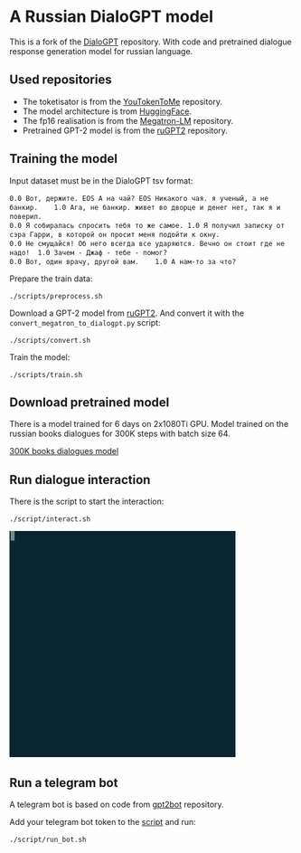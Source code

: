 # A Russian DialoGPT model

This is a fork of the [DialoGPT](https://github.com/microsoft/DialoGPT) repository. With code and pretrained dialogue response generation model for russian language. 

## Used repositories

* The toketisator is from the [YouTokenToMe](https://github.com/VKCOM/YouTokenToMe) repository.
* The model architecture is trom [HuggingFace](https://github.com/huggingface/transformers).
* The fp16 realisation is from the [Megatron-LM](https://github.com/NVIDIA/Megatron-LM) repository.
* Pretrained GPT-2 model is from the [ruGPT2](https://github.com/vlarine/ruGPT2) repository.

## Training the model

Input dataset must be in the DialoGPT tsv format:

```
0.0 Вот, держите. EOS А на чай? EOS Никакого чая. я ученый, а не банкир.	1.0 Ага, не банкир. живет во дворце и денег нет, так я и поверил.
0.0 Я собиралась спросить тебя то же самое.	1.0 Я получил записку от сэра Гарри, в которой он просит меня подойти к окну.
0.0 Не смущайся! Об него всегда все ударяются. Вечно он стоит где не надо!	1.0 Зачем - Джаф - тебе - помог?
0.0 Вот, один врачу, другой вам.	1.0 А нам-то за что?
```

Prepare the train data:

```
./scripts/preprocess.sh
```

Download a GPT-2 model from [ruGPT2](https://github.com/vlarine/ruGPT2). And convert it with the `convert_megatron_to_dialogpt.py` script:

```
./scripts/convert.sh
```

Train the model:

```
./scripts/train.sh
```

## Download pretrained model

There is a model trained for 6 days on 2x1080Ti GPU. Model trained on the russian books dialogues for 300K steps with batch size 64.

[300K books dialogues model](https://drive.google.com/open?id=1I9ZenlFfkrFcauJAOdcIFxFzpT5k6Kpp)

## Run dialogue interaction

There is the script to start the interaction:

```
./script/interact.sh
```

![](football.gif)


## Run a telegram bot

A telegram bot is based on code from [gpt2bot](https://github.com/polakowo/gpt2bot) repository.

Add your telegram bot token to the [script](scripts/run_bot.sh) and run:

```
./script/run_bot.sh
```



